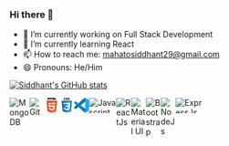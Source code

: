 ### Hi there 👋



- 🔭 I’m currently working on Full Stack Development
- 🌱 I’m currently learning React 
- 📫 How to reach me: mahatosiddhant29@gmail.com
- 😄 Pronouns: He/Him


[![Siddhant's GitHub stats](https://github-readme-stats.vercel.app/api?username=Siddhantm09)](https://github.com/anuraghazra/github-readme-stats)
 


<img align="left" alt="MongoDB" width="35px" src="https://cdn.iconscout.com/icon/free/png-256/mongodb-226029.png?w=128&f=avif" />
<img align="left" alt="Git" width="26px" src="https://cdn.iconscout.com/icon/free/png-256/git-1-226092.png?w=128&f=avif" />
<img align="left" alt="HTML5" width="26px" src="https://raw.githubusercontent.com/github/explore/80688e429a7d4ef2fca1e82350fe8e3517d3494d/topics/html/html.png" />
<img align="left" alt="CSS3" width="26px" src="https://raw.githubusercontent.com/github/explore/80688e429a7d4ef2fca1e82350fe8e3517d3494d/topics/css/css.png" />
<img align="left" alt="Visual Studio Code" width="26px" src="https://raw.githubusercontent.com/github/explore/80688e429a7d4ef2fca1e82350fe8e3517d3494d/topics/visual-studio-code/visual-studio-code.png" />
<img align="left" alt="Javascript" width="48px" height='27px' src="https://www.freepnglogos.com/uploads/javascript-png/javascript-logo-transparent-logo-javascript-images-3.png" />
<img align="left" alt="ReactJs" width="26px" src="https://img.icons8.com/color/512/react-native.png" />
<img align="left" alt="Material UI" width="26px" src="https://img.icons8.com/color/512/material-ui.png" />
<img align="left" alt="Bootstrap" width="26px" src="https://img.icons8.com/color/512/bootstrap.png" />
<img align="left" alt="NodeJs" width="26px" src="https://img.icons8.com/color/512/nodejs.png" />
<img align="left" alt="ExpressJs" width="48px" height='27px' src='https://images.velog.io/images/guri_coding/post/657f341a-b879-48b7-8af6-f643fcae6f94/express-logo.jpeg'/>
